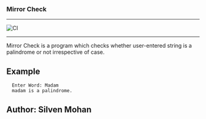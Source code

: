 ### Mirror Check

----

![CI](https://github.com/silven-mohan/PassCheck/actions/workflows/.github/workflows/main.yml/badge.svg)

----

Mirror Check is a program which checks whether user-entered string is a palindrome or not irrespective of case.

## Example
```
  Enter Word: Madam
  madam is a palindrome.
```

## Author: Silven Mohan
